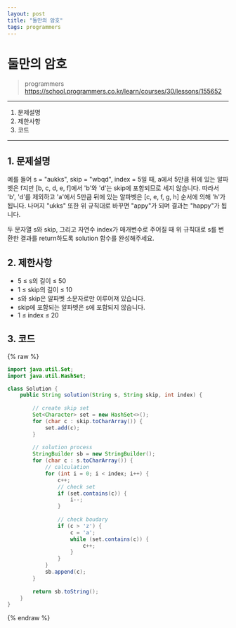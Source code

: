 ```yaml
---
layout: post
title: "둘만의 암호"
tags: programmers
---
```


# 둘만의 암호
> programmers
> https://school.programmers.co.kr/learn/courses/30/lessons/155652

* * *

1. 문제설명
2. 제한사항
3. 코드

* * *

## 1. 문제설명

예를 들어 s = "aukks", skip = "wbqd", index = 5일 때, a에서 5만큼 뒤에 있는 알파벳은 f지만 [b, c, d, e, f]에서 'b'와 'd'는 skip에 포함되므로 세지 않습니다. 따라서 'b', 'd'를 제외하고 'a'에서 5만큼 뒤에 있는 알파벳은 [c, e, f, g, h] 순서에 의해 'h'가 됩니다. 나머지 "ukks" 또한 위 규칙대로 바꾸면 "appy"가 되며 결과는 "happy"가 됩니다.

두 문자열 s와 skip, 그리고 자연수 index가 매개변수로 주어질 때 위 규칙대로 s를 변환한 결과를 return하도록 solution 함수를 완성해주세요.

## 2. 제한사항
- 5 ≤ s의 길이 ≤ 50
- 1 ≤ skip의 길이 ≤ 10
- s와 skip은 알파벳 소문자로만 이루어져 있습니다.
- skip에 포함되는 알파벳은 s에 포함되지 않습니다.
- 1 ≤ index ≤ 20

## 3. 코드

{% raw %}
```java
import java.util.Set;
import java.util.HashSet;

class Solution {
    public String solution(String s, String skip, int index) {
        
        // create skip set
        Set<Character> set = new HashSet<>();
        for (char c : skip.toCharArray()) {
            set.add(c);
        }
        
        // solution process
        StringBuilder sb = new StringBuilder();
        for (char c : s.toCharArray()) {
            // calculation
            for (int i = 0; i < index; i++) {
                c++;                
                // check set
                if (set.contains(c)) {
                    i--;
                }
                
                // check boudary
                if (c > 'z') {
                    c = 'a';
                    while (set.contains(c)) {
                        c++;
                    }
                }
            }
            sb.append(c);
        }
        
        return sb.toString();
    }
}
```
{% endraw %}